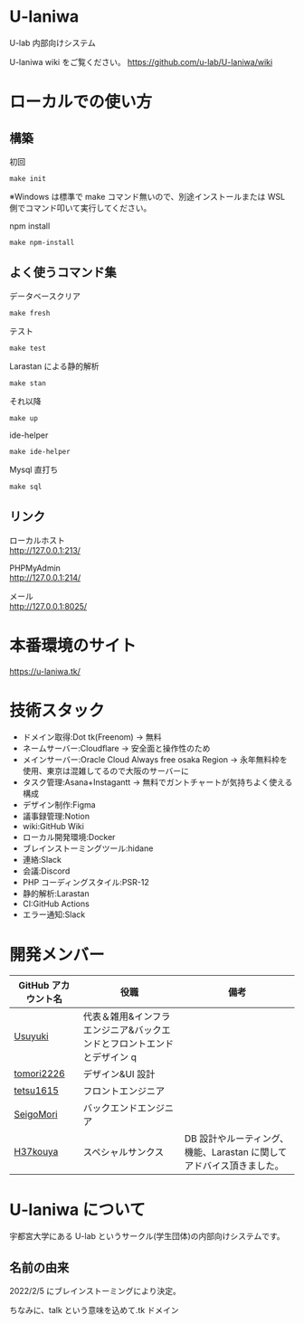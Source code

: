   <!-- @format -->

# U-laniwa

U-lab 内部向けシステム

U-laniwa wiki をご覧ください。
https://github.com/u-lab/U-laniwa/wiki

# ローカルでの使い方

## 構築

初回

```
make init
```

※Windows は標準で make コマンド無いので、別途インストールまたは WSL 側でコマンド叩いて実行してください。

npm install

```
make npm-install
```

## よく使うコマンド集

データベースクリア

```
make fresh
```

テスト

```
make test
```

Larastan による静的解析

```
make stan
```

それ以降

```
make up
```

ide-helper

```
make ide-helper
```

Mysql 直打ち

```
make sql
```

## リンク

ローカルホスト  
http://127.0.0.1:213/

PHPMyAdmin  
http://127.0.0.1:214/

メール  
http://127.0.0.1:8025/

# 本番環境のサイト

https://u-laniwa.tk/

# 技術スタック

- ドメイン取得:Dot tk(Freenom)
  → 無料
- ネームサーバー:Cloudflare
  → 安全面と操作性のため
- メインサーバー:Oracle Cloud Always free osaka Region
  → 永年無料枠を使用、東京は混雑してるので大阪のサーバーに
- タスク管理:Asana+Instagantt
  → 無料でガントチャートが気持ちよく使える構成
- デザイン制作:Figma
- 議事録管理:Notion
- wiki:GitHub Wiki
- ローカル開発環境:Docker
- ブレインストーミングツール:hidane
- 連絡:Slack
- 会議:Discord
- PHP コーディングスタイル:PSR-12
- 静的解析:Larastan
- CI:GitHub Actions
- エラー通知:Slack

# 開発メンバー

| GitHub アカウント名                         | 役職                                                                   | 備考                                                                 |
| ------------------------------------------- | ---------------------------------------------------------------------- | -------------------------------------------------------------------- |
| [Usuyuki](https://github.com/Usuyuki)       | 代表＆雑用&インフラエンジニア&バックエンドとフロントエンドとデザイン q |                                                                      |
| [tomori2226](https://github.com/tomori2226) | デザイン&UI 設計                                                       |                                                                      |
| [tetsu1615](https://github.com/tetsu1615)   | フロントエンジニア                                                     |                                                                      |
| [SeigoMori](https://github.com/SeigoMori)   | バックエンドエンジニア                                                 |                                                                      |
| [H37kouya](https://github.com/H37kouya)     | スペシャルサンクス                                                     | DB 設計やルーティング、機能、Larastan に関してアドバイス頂きました。 |

# U-laniwa について

宇都宮大学にある U-lab というサークル(学生団体)の内部向けシステムです。

## 名前の由来

2022/2/5 にブレインストーミングにより決定。

ちなみに、talk という意味を込めて.tk ドメイン
